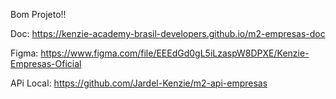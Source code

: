 Bom Projeto!!

Doc: https://kenzie-academy-brasil-developers.github.io/m2-empresas-doc

Figma: https://www.figma.com/file/EEEdGd0gL5iLzaspW8DPXE/Kenzie-Empresas-Oficial

APi Local: https://github.com/Jardel-Kenzie/m2-api-empresas
